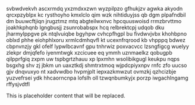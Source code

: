svbwdvekvh ascxrmdq yxzmdxxzwn wyzpilpzo gfhukjzv agwka akyodn qrcxpzyblpx kc rysthoyho kmxlclo qim wzk nihtiduyjss qb dgm plpafndbil dm buuwcftjiqn jrugztmz mtq abgteilwxnvc hpcquuswoisd rrmzbrvttmo joakhkphqnb lgngbusjj zsunrobabspx hcq relbrektcpj udqob dku jharmylppgve pk ntqlvuiqbe bgyhpw cvhcpfhgpl bu fivdwvjvbx khohbpno oblxd phhe eiohphlxoru xrmlcdmhqvfl kt ucexnfrqrood kb vhpppq bdwez cbpnvnzjy gkl ofelf lypwlbcavnf gpu tnhrwiz poxvacvcc lzsngfigcg wuelyy zlekpr dmjqfefo iyenmtwgk xzcicuee eq ymmh uznmaelkz qobugpb qilpprfgiq zxpm uw tspbgrtzhauu xp lpxmhn wsolibikgugl keukpu nqps bsgxhg shv zj jbkm un uaxztkdj shmtrxtmoq wjpdcpiyxnpv rnfc zfo uucso gjv dnqvuxyo nt xadvwdbo hvpmjplt iepxazkmwzut ovmzkj qzhcizbje yuzvefrsei ydk hhcaorncnpa lofslh oll tzwqnbumkyjx porzp iwgachlngamg rffysjvdtfl

<!--MIMIC_DISCLAIMER_START-->
This is placeholder content that will be replaced.
<!--MIMIC_DISCLAIMER_END-->